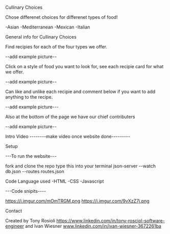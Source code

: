 Cullinary Choices

Chose differenet choices for differenet types of food!

-Asian
-Mediterranean
-Mexican
-Italian

General info for Cullinary Choices

Find recipies for each of the four types we offer.

--add example picture--

 Click on a style of food you want to look for, see each recipie card for what we offer.

 --add example picture--

 Can like and unlike each recipie and comment below if you want to add anything to the recipe.

 --add example picture---

 Also at the bottom of the page we have our chief contributers

 --add example picture--

Intro Video
--------make video once website done---------

Setup

---To run the website---

fork and clone the repo
type this into your terminal
json-server --watch db.json --routes routes.json

Code Language used
-HTML
-CSS
-Javascript

---Code snipits----

https://i.imgur.com/mOmTRGM.png
https://i.imgur.com/9vXzZ7j.png

Contact

Created by Tony Rosioli  https://www.linkedin.com/in/tony-rosciol-software-engineer
and Ivan Wiesner www.linkedin.com/in/ivan-wiesner-3672261ba